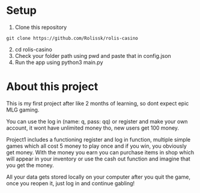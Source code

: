 # Setup
1. Clone this repository
```
git clone https://github.com/Rolissk/rolis-casino
```
2. cd rolis-casino
2. Check your folder path using pwd and paste that in config.json
3. Run the app using python3 main.py

# About this project

This is my first project after like 2 months of learning, so dont expect epic MLG gaming.

You can use the log in (name: q, pass: qq) or register and make your own account, it wont have unlimited money tho,
new users get 100 money.

Project1 includes a functioning register and log in function, multiple simple games which all cost 5 money to play once
and if you win, you obviously get money. With the money you earn you can purchase items in shop which will appear in your inventory 
or use the cash out function and imagine that you get the money.

All your data gets stored locally on your computer after you quit the game, once you reopen it, just log in and continue gabling!
